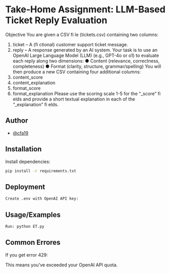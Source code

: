 
# Take-Home Assignment: LLM-Based Ticket Reply Evaluation

Objective
You are given a CSV fi le (tickets.csv) containing two columns:
1. ticket – A (fi ctional) customer support ticket message.
2. reply – A response generated by an AI system.
Your task is to use an OpenAI Large Language Model (LLM) (e.g., GPT-4o or o1) to evaluate each reply along two dimensions:
● Content (relevance, correctness, completeness)
● Format (clarity, structure, grammar/spelling)
You will then produce a new CSV containing four additional columns:
1. content_score
2. content_explanation
3. format_score
4. format_explanation
Please use the scoring scale 1-5 for the “_score” fi elds and provide a short textual explanation in each of the “_explanation” fi elds.




## Author

- [@cfa19](https://www.github.com/cfa19)


## Installation

Install dependencies:

```bash
pip install -r requirements.txt
```
    
## Deployment

```bash
Create .env with OpenAI API key:
```


## Usage/Examples

```python
Run: python ET.py
```


## Common Errores
If you get error 429: 

This means you've exceeded your OpenAI API quota. 

